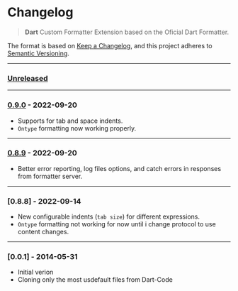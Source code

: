 # Changelog
> **Dart** Custom Formatter Extension based on the Oficial Dart Formatter.

The format is based on [Keep a Changelog](https://keepachangelog.com/en/1.0.0/),
and this project adheres to [Semantic Versioning](https://semver.org/spec/v2.0.0.html).

----------
### [Unreleased]

----------
### [0.9.0] - 2022-09-20

- Supports for tab and space indents.
- `Ontype` formatting now working properly.
----------
### [0.8.9] - 2022-09-20

- Better error reporting, log files options, and catch errors in responses from formatter server.
----------
### [0.8.8] - 2022-09-14

- New configurable indents (`tab size`) for different expressions.
- `Ontype` formatting not working for now until i change protocol to use content changes.
----------
### [0.0.1] - 2014-05-31
- Initial verion
- Cloning only the most usdefault files from Dart-Code


[Unreleased]: https://github.com/xnfo-dart/dart-polisher-vscode/compare/v0.9.0...HEAD
[0.9.0]: https://github.com/olivierlacan/dart-polisher-vscode/releases/tag/v0.9.0
[0.8.9]: https://github.com/olivierlacan/dart-polisher-vscode/releases/tag/v0.8.9
